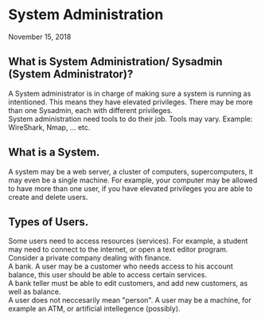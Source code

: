 # System Administration

November 15, 2018
## What is System Administration/ Sysadmin (System Administrator)? <br> 
A System administrator is in charge of making sure a system is running as intentioned. This means they have elevated privileges. 
There may be more than one Sysadmin, each with different privileges. <br> 
System administration need tools to do their job. Tools may vary. Example: WireShark, Nmap, ... etc. <br> 

## What is a System. <br> 
A system may be a web server, a cluster of computers, supercomputers, it may even be a single machine. 
For example, your computer may be allowed to have more than one user, if you have elevated privileges you are able to create and delete users. 
## Types of Users. <br> 
Some users need to access resources (services). For example, a student may need to connect to the internet, or open a text editor program. <br> 
Consider a private company dealing with finance.<br> 
A bank. A user may be a customer who needs access to his account balance, this user should be able to access certain services. <br> 
A bank teller must be able to edit customers, and add new customers, as well as balance. <br> 
A user does not neccesarily mean "person". A user may be a machine, for example an ATM, or artificial intellegence (possibly). 
